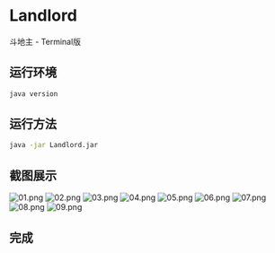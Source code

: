 # Landlord
斗地主 - Terminal版

## 运行环境

``` sh
java version
```

## 运行方法

``` sh
java -jar Landlord.jar
```

## 截图展示

![01.png](https://tc.rpgsky.net/image/5DqO)
![02.png](https://tc.rpgsky.net/image/58y4)
![03.png](https://tc.rpgsky.net/image/5EjT)
![04.png](https://tc.rpgsky.net/image/5jci)
![05.png](https://tc.rpgsky.net/image/5UZN)
![06.png](https://tc.rpgsky.net/image/5mob)
![07.png](https://tc.rpgsky.net/image/5pL2)
![08.png](https://tc.rpgsky.net/image/5vhv)
![09.png](https://tc.rpgsky.net/image/5wbH)

## 完成
